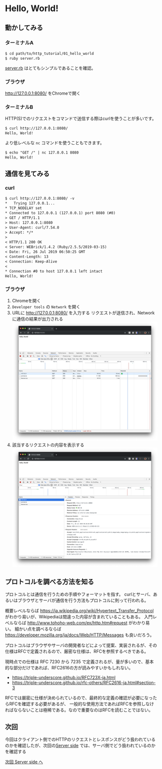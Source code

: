 # Hello, World!

## 動かしてみる

### ターミナルA

```
$ cd path/to/http_tutorial/01_hello_world
$ ruby server.rb
```

[server.rb](server.rb) はとてもシンプルであることを確認。

### ブラウザ

http://127.0.0.1:8080/ をChromeで開く

### ターミナルB

HTTP(S)でのリクエストをコマンドで送信する際はcurlを使うことが多いです。

```
$ curl http://127.0.0.1:8080/
Hello, World!
```

より低レベルな `nc` コマンドを使うこともできます。

```
$ echo "GET /" | nc 127.0.0.1 8080
Hello, World!
```

## 通信を見てみる

### curl

```
$ curl http://127.0.0.1:8080/ -v
*   Trying 127.0.0.1...
* TCP_NODELAY set
* Connected to 127.0.0.1 (127.0.0.1) port 8080 (#0)
> GET / HTTP/1.1
> Host: 127.0.0.1:8080
> User-Agent: curl/7.54.0
> Accept: */*
> 
< HTTP/1.1 200 OK 
< Server: WEBrick/1.4.2 (Ruby/2.5.5/2019-03-15)
< Date: Fri, 26 Jul 2019 06:50:25 GMT
< Content-Length: 13
< Connection: Keep-Alive
< 
* Connection #0 to host 127.0.0.1 left intact
Hello, World!
```

### ブラウザ

1. Chromeを開く
1. `Developer tools` の `Network` を開く
1. URLに http://127.0.0.1:8080/ を入力する
    リクエストが送信され、Networkに通信の結果が出力される
    ![network01](./network01.png)
1. 該当するリクエストの内容を表示する
    ![network02](./network02.png)

## プロトコルを調べる方法を知る

プロトコルとは通信を行うための手順やフォーマットを指す。
curlとサーバ、あるいはブラウザとサーバが通信を行う方法もプロトコルに則って行われる。

概要レベルならば https://ja.wikipedia.org/wiki/Hypertext_Transfer_Protocol がわかり易いが、Wikipediaは間違った内容が含まれていることもある。
入門レベルならば http://www.tohoho-web.com/ex/http.htm#request がわかり易い。
細かい点を調べるならば https://developer.mozilla.org/ja/docs/Web/HTTP/Messages も良いだろう。

プロトコルはブラウザやサーバの開発者などによって提案、実装されるが、その仕様はRFCで定義されるので、厳密な仕様は、RFCを参照するべきである。

現時点での仕様は RFC 7230 から 7235 で定義されるが、量が多いので、基本的な部分だけであれば、RFC2616の方が読みやすいかもしれない。

- https://triple-underscore.github.io/RFC723X-ja.html
- https://triple-underscore.github.io/rfc-others/RFC2616-ja.html#section-3

RFCでは厳密に仕様が決められているので、最終的な定義の確認が必要になったらRFCを確認する必要があるが、
一般的な使用方法であればRFCを参照しなければならないことは極稀である。なので重要なのはRFCを読むことではない。


## 次回

今回はクライアント側でのHTTPのリクエストとレスポンスがどう扱われているのかを確認したが、次回の[Server side](../02_server_side/) では、サーバ側でどう扱われているのかを確認する

[次回 Server side へ](../02_server_side/)
